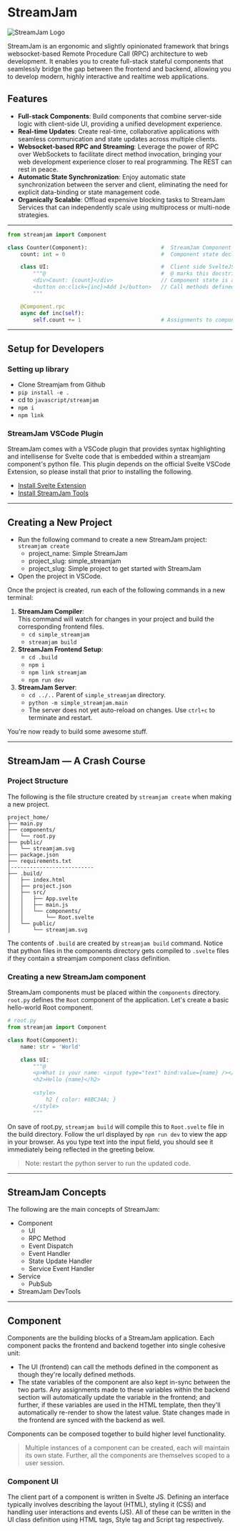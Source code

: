 # StreamJam

![StreamJam Logo](docs/streamjam.svg)

StreamJam is an ergonomic and slightly opinionated framework that brings websocket-based 
Remote Procedure Call (RPC) architecture to web development. It enables you to create full-stack 
stateful components that seamlessly bridge the gap between the frontend and backend, allowing you 
to develop modern, highly interactive and realtime web applications.

## Features

- **Full-stack Components**: Build components that combine server-side logic with client-side UI, providing a unified development experience.
- **Real-time Updates**: Create real-time, collaborative applications with seamless communication and state updates across multiple clients.
- **Websocket-based RPC and Streaming**: Leverage the power of RPC over WebSockets to facilitate direct method invocation, bringing your web development experience closer to real programming. The REST can rest in peace.
- **Automatic State Synchronization**: Enjoy automatic state synchronization between the server and client, eliminating the need for explicit data-binding or state management code.
- **Organically Scalable**: Offload expensive blocking tasks to StreamJam Services that can independently scale using multiprocess or multi-node strategies.

---
```python
from streamjam import Component

class Counter(Component):                       #  StreamJam Component definition.
    count: int = 0                              #  Component state declaration.

    class UI:                                   #  Client side SvelteJS code embedded within Python.
        """@                                    #  @ marks this docstring as Svelte code.
        <div>Count: {count}</div>               // Component state is available to use here directly.
        <button on:click={inc}>Add 1</button>   // Call methods defined as RPC for event handling and more.
        """

    @Component.rpc
    async def inc(self):
        self.count += 1                         # Assignments to component state are auto-synced with the client.
```
---

## Setup for Developers

### Setting up library
- Clone Streamjam from Github
- `pip install -e .`
- cd to `javascript/streamjam`
- `npm i`
- `npm link`

### StreamJam VSCode Plugin
StreamJam comes with a VSCode plugin that provides syntax highlighting and intellisense for
Svelte code that is embedded within a streamjam component's python file. This plugin depends 
on the official Svelte VSCode Extension, so please install that prior to installing the following.

- [Install Svelte Extension](https://marketplace.visualstudio.com/items?itemName=svelte.svelte-vscode)
- [Install StreamJam Tools](https://marketplace.visualstudio.com/items?itemName=Creativesands.streamjam-tools)

---

## Creating a New Project
- Run the following command to create a new StreamJam project:  
`streamjam create`
  - project_name: Simple StreamJam
  - project_slug: simple_streamjam
  - project_slug: Simple project to get started with StreamJam
- Open the project in VSCode.

Once the project is created, run each of the following commands in a new terminal:
1. **StreamJam Compiler**:    
   This command will watch for changes in your project and build the corresponding frontend files.
   - `cd simple_streamjam`
   - `streamjam build`
2. **StreamJam Frontend Setup**: 
   - `cd .build`
   - `npm i`
   - `npm link streamjam`
   - `npm run dev`
3. **StreamJam Server**:
   - `cd ../..` Parent of `simple_streamjam` directory.
   - `python -m simple_streamjam.main`
   - The server does not yet auto-reload on changes. Use `ctrl+c` to terminate and restart.

You're now ready to build some awesome stuff.

---

## StreamJam — A Crash Course

### Project Structure

The following is the file structure created by `streamjam create` when making a new project.

```text
project_home/
├── main.py
├── components/
│   └── root.py
├── public/
│   └── streamjam.svg
├── package.json
├── requirements.txt
│--------------------------
├── .build/
│   ├── index.html
│   ├── project.json
│   ├── src/
│   │   ├── App.svelte
│   │   ├── main.js
│   │   └── components/
│   │       └── Root.svelte
│   └── public/
│       └── streamjam.svg
```

The contents of `.build` are created by `streamjam build` command. Notice that python files in 
the components directory gets compiled to `.svelte` files if they contain a streamjam component 
class definition. 


### Creating a new StreamJam component

StreamJam components must be placed within the `components` directory. `root.py` defines the `Root` 
component of the application. Let's create a basic hello-world Root component.

```python
# root.py
from streamjam import Component

class Root(Component):
    name: str = 'World'

    class UI:
        """@
        <p>What is your name: <input type="text" bind:value={name} /></p>
        <h2>Hello {name}</h2>
        
        <style>
            h2 { color: #8BC34A; }
        </style>
        """
```

On save of root.py, `streamjam build` will compile this to `Root.svelte` file in the build directory.
Follow the url displayed by `npm run dev` to view the app in your browser. As you type text into the
input field, you should see it immediately being reflected in the greeting below.

> Note: restart the python server to run the updated code.

---

## StreamJam Concepts

The following are the main concepts of StreamJam:
- Component
  - UI
  - RPC Method
  - Event Dispatch
  - Event Handler
  - State Update Handler
  - Service Event Handler
- Service
  - PubSub
- StreamJam DevTools

---

## Component

Components are the building blocks of a StreamJam application. Each component
packs the frontend and backend together into single cohesive unit: 
- The UI (frontend) can call the methods defined in the component as though 
  they're locally defined methods.
- The state variables of the component are also kept in-sync between the two parts.
  Any assignments made to these variables within the backend section will automatically
  update the variable in the frontend; and further, if these variables are used in the 
  HTML template, then they'll automatically re-render to show the latest value. 
  State changes made in the frontend are synced with the backend as well. 

Components can be composed together to build higher level functionality. 

> Multiple instances of a component can be created, each will maintain its own state. 
> Further, all the components are themselves scoped to a user session. 

### Component UI

The client part of a component is written in Svelte JS. Defining an interface typically involves
describing the layout (HTML), styling it (CSS) and handling user interactions and events (JS). 
All of these can be written in the UI class definition using HTML tags, Style tag and Script tag respectively.    
